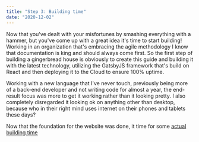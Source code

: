```yaml
---
title: "Step 3: Building time"
date: "2020-12-02"
---
```


Now that you've dealt with your misfortunes by smashing everything with a hammer, but you've come up with a great idea it's time to start building! Working in an organization that's embracing the agile methodology I know that documentation is king and should always come first. So the first step of building a gingerbread house is obviously to create this guide and building it with the latest technology, utilizing the GatsbyJS framework that's build on React and then deploying it to the Cloud to ensure 100% uptime.

Working with a new language that I've never touch, previously being more of a back-end developer and not writing code for almost a year, the end-result focus was more to get it working rather than it looking pretty. I also completely disregarded it looking ok on anything other than desktop, because who in their right mind uses internet on their phones and tablets these days? 

Now that the foundation for the website was done, it time for some <a href="/actual-building-time">actual building time</a>